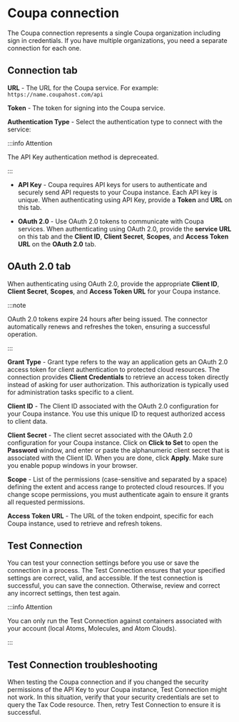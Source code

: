 # Coupa connection 

<head>
  <meta name="guidename" content="Integration"/>
  <meta name="context" content="GUID-7b0d0491-1a0e-46c0-acde-d4609d676a48"/>
</head>


The Coupa connection represents a single Coupa organization including sign in credentials. If you have multiple organizations, you need a separate connection for each one.

## **Connection** tab 




**URL** - 
The URL for the Coupa service. For example: `https://name.coupahost.com/api`

**Token** - 
The token for signing into the Coupa service.

**Authentication Type** - 
Select the authentication type to connect with the service:

:::info Attention

The API Key authentication method is depreceated.

:::

- **API Key** - Coupa requires API keys for users to authenticate and securely send API requests to your Coupa instance. Each API key is unique. When authenticating using API Key, provide a **Token** and **URL** on this tab.

- **OAuth 2.0** - Use OAuth 2.0 tokens to communicate with Coupa services. When authenticating using OAuth 2.0, provide the **service URL** on this tab and the **Client ID**, **Client Secret**, **Scopes**, and **Access Token URL** on the **OAuth 2.0** tab.

## **OAuth 2.0** tab 

When authenticating using OAuth 2.0, provide the appropriate **Client ID**, **Client Secret**, **Scopes**, and **Access Token URL** for your Coupa instance.

:::note

OAuth 2.0 tokens expire 24 hours after being issued. The connector automatically renews and refreshes the token, ensuring a successful operation.

:::

**Grant Type** - 
Grant type refers to the way an application gets an OAuth 2.0 access token for client authentication to protected cloud resources. The connection provides **Client Credentials** to retrieve an access token directly instead of asking for user authorization. This authorization is typically used for administration tasks specific to a client.

**Client ID** - 
The Client ID associated with the OAuth 2.0 configuration for your Coupa instance. You use this unique ID to request authorized access to client data.

**Client Secret** - 
The client secret associated with the OAuth 2.0 configuration for your Coupa instance. Click on **Click to Set** to open the **Password** window, and enter or paste the alphanumeric client secret that is associated with the Client ID. When you are done, click **Apply**. Make sure you enable popup windows in your browser.

**Scope** - 
 List of the permissions \(case-sensitive and separated by a space\) defining the extent and access range to protected cloud resources. If you change scope permissions, you must authenticate again to ensure it grants all requested permissions.

**Access Token URL** - 
 The URL of the token endpoint, specific for each Coupa instance, used to retrieve and refresh tokens.

## Test Connection

You can test your connection settings before you use or save the connection in a process. The Test Connection ensures that your specified settings are correct, valid, and accessible. If the test connection is successful, you can save the connection. Otherwise, review and correct any incorrect settings, then test again.

:::info Attention

You can only run the Test Connection against containers associated with your account (local Atoms, Molecules, and Atom Clouds).

:::

## Test Connection troubleshooting 

When testing the Coupa connection and if you changed the security permissions of the API Key to your Coupa instance, Test Connection might not work. In this situation, verify that your security credentials are set to query the Tax Code resource. Then, retry Test Connection to ensure it is successful.
